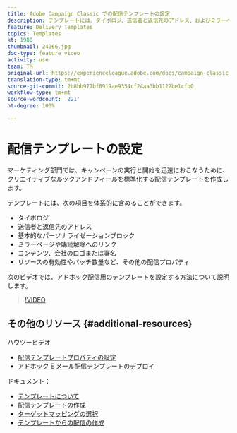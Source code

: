 ```yaml
---
title: Adobe Campaign Classic での配信テンプレートの設定
description: テンプレートには、タイポロジ、送信者と返信先のアドレス、およびミラーページや購読解除リンクなどの基本的なパーソナライゼーションブロックを体系的に含めることができます。また、コンテンツ、会社のロゴや署名、およびリソースの有効性、バッチ数量などの他の配信プロパティを含めることもできます。次のビデオでは、アドホック配信用のテンプレートを設定する方法について説明します。
feature: Delivery Templates
topics: Templates
kt: 1980
thumbnail: 24066.jpg
doc-type: feature video
activity: use
team: TM
original-url: https://experienceleague.adobe.com/docs/campaign-classic-learn/tutorials/sending-messages/delivery-template-configuration.html
translation-type: tm+mt
source-git-commit: 2b8bb977bf8919ae9354cf24aa3bb1122be1cfb0
workflow-type: tm+mt
source-wordcount: '221'
ht-degree: 100%

---
```



# 配信テンプレートの設定

マーケティング部門では、キャンペーンの実行と開始を迅速におこなうために、クリエイティブなルックアンドフィールを標準化する配信テンプレートを作成します。

テンプレートには、次の項目を体系的に含めることができます。

* タイポロジ
* 送信者と返信先のアドレス
* 基本的なパーソナライゼーションブロック
* ミラーページや購読解除へのリンク
* コンテンツ、会社のロゴまたは署名
* リソースの有効性やバッチ数量など、その他の配信プロパティ

次のビデオでは、アドホック配信用のテンプレートを設定する方法について説明します。

>[!VIDEO](https://video.tv.adobe.com/v/24066?quality=12)

## その他のリソース {#additional-resources}

ハウツービデオ

* [配信テンプレートプロパティの設定](/help/sending-messages/using-delivery-templates/setting-delivery-template-properties.md)
* [アドホック E メール配信テンプレートのデプロイ](/help/sending-messages/using-delivery-templates/deploying-ad-hoc-email-delivery-template.md)

ドキュメント：

* [テンプレートについて](https://docs.adobe.com/content/help/ja-JP/campaign-classic/using/sending-messages/using-delivery-templates/about-templates.html)
* [配信テンプレートの作成](https://docs.adobe.com/content/help/ja-JP/campaign-classic/using/sending-messages/using-delivery-templates/creating-a-delivery-template.html)
* [ターゲットマッピングの選択](https://docs.adobe.com/content/help/ja-JP/campaign-classic/using/sending-messages/using-delivery-templates/selecting-a-target-mapping.html)
* [テンプレートからの配信の作成](https://docs.adobe.com/content/help/ja-JP/campaign-classic/using/sending-messages/using-delivery-templates/creating-a-delivery-from-a-template.html)
